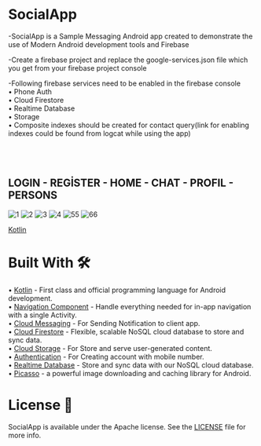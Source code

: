 # SocialApp


-SocialApp is a Sample Messaging Android app created to demonstrate the use of Modern Android development tools and Firebase

-Create a firebase project and replace the google-services.json file which you get from your firebase project console

-Following firebase services need to be enabled in the firebase console<br/>
•	Phone Auth <br/> 
•	Cloud Firestore<br/> 
•	Realtime Database<br/> 
•	Storage<br/> 
•	Composite indexes should be created for contact query(link for enabling indexes could be found from logcat while using the app)<br/> 
<br/> <br/> <br/> 
## LOGIN - REGİSTER - HOME - CHAT - PROFIL - PERSONS

![1](https://user-images.githubusercontent.com/100429928/178045649-b23fb2ca-4a05-459e-a2ee-83ee17c30435.jpg)
![2](https://user-images.githubusercontent.com/100429928/178045648-40c71513-e48a-435e-aab8-622f65903831.jpg)
![3](https://user-images.githubusercontent.com/100429928/178045645-3327b763-a3b4-4ae6-936d-b55167dc5966.jpg)
![4](https://user-images.githubusercontent.com/100429928/178045652-c827206c-4c16-4785-b2a0-6b315a97adda.jpg)
![55](https://user-images.githubusercontent.com/100429928/178045180-30ec5f27-695f-4ba6-8e8a-3520169a3d34.jpg)
![66](https://user-images.githubusercontent.com/100429928/178045179-fc9379fc-e2a3-4d4e-ad4c-62bddc2fee05.jpg)

[Kotlin](https://kotlinlang.org/)

# Built With  :hammer_and_wrench:<br/> 
•	[Kotlin](https://kotlinlang.org/) - First class and official programming language for Android development.<br/>
•	[Navigation Component](https://developer.android.com/guide/navigation/navigation-getting-started) - Handle everything needed for in-app navigation with a single Activity.<br/>
•	[Cloud Messaging](https://firebase.google.com/products/cloud-messaging) - For Sending Notification to client app.<br/> 
•	[Cloud Firestore](https://firebase.google.com/docs/firestore) - Flexible, scalable NoSQL cloud database to store and sync data.<br/> 
•	[Cloud Storage](https://firebase.google.com/docs/storage) - For Store and serve user-generated content.<br/> 
•	[Authentication](https://firebase.google.com/docs/auth) - For Creating account with mobile number.<br/> 
•	[Realtime Database](https://firebase.google.com/docs/database) - Store and sync data with our NoSQL cloud database.<br/> 
•	[Picasso](https://square.github.io/picasso/) - a powerful image downloading and caching library for Android.<br/>


# License  :page_with_curl:<br/>
SocialApp is available under the Apache  license. See the [LICENSE](https://github.com/ahmetufan/SocialApp/blob/main/LICENSE) file for more info.

